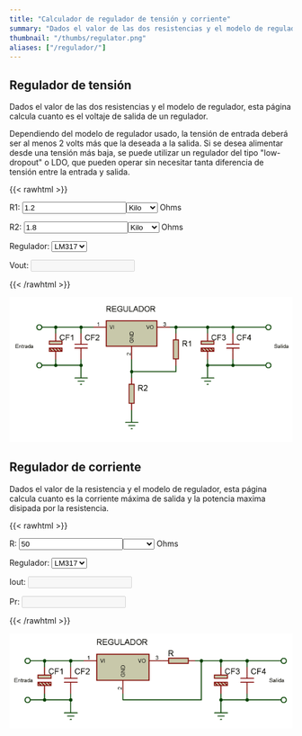 ```yaml
---
title: "Calculador de regulador de tensión y corriente"
summary: "Dados el valor de las dos resistencias y el modelo de regulador, calcula cuanto es el voltaje o corriente de salida de un regulador lineal, configurado como regulador de tensión o corriente."
thumbnail: "/thumbs/regulator.png"
aliases: ["/regulador/"]
---
```

## Regulador de tensión
Dados el valor de las dos resistencias y el modelo de regulador, esta página calcula cuanto es el voltaje de salida de un regulador.

Dependiendo del modelo de regulador usado, la tensión de entrada deberá ser al menos 2 volts más que la deseada a la salida. Si se desea alimentar desde una tensión más baja, se puede utilizar un regulador del tipo "low-dropout" o LDO, que pueden operar sin necesitar tanta diferencia de tensión entre la entrada y salida.

{{< rawhtml >}}
<form action="" id="reguladorf_v">
<p>R1: <input id="r1_v" value="1.2" class="w3-input w3-border" type="number"/><select id="r1Scale_v" class="w3-select w3-border">
  <option></option>
  <option selected="selected">Kilo</option>
  <option>Mega</option>
</select> Ohms</p>
<p>R2: <input id="r2_v" value="1.8" class="w3-input w3-border" type="number"/><select id="r2Scale_v" class="w3-select w3-border">
  <option></option>
  <option selected="selected">Kilo</option>
  <option>Mega</option>
</select> Ohms</p>
<p>Regulador: <select id="regulador_v"  class="w3-select w3-border">
  <option selected="selected">LM317</option>
  <option>7805</option>
  <option>7808</option>
  <option>7812</option>
  <option>7824</option>
</select></p>
<p>Vout: <input id="vout_v" disabled="disabled"  class="w3-input w3-border"/></p>
</form>
{{< /rawhtml >}}

![Esquematico regulador de tensión](/images/reguladortension.png)

## Regulador de corriente

Dados el valor de la resistencia y el modelo de regulador, esta página calcula cuanto es la corriente máxima de salida y la potencia maxima disipada por la resistencia.

{{< rawhtml >}}
<form action="" id="reguladorf_i">
<p>R: <input id="r_i" value="50" class="w3-input w3-border" type="number"/><select id="rScale_i" class="w3-select w3-border">
  <option selected="selected"></option>
  <option>Kilo</option>
  <option>Mega</option>
</select> Ohms</p>
<p>Regulador: <select id="regulador_i" class="w3-select w3-border">
  <option selected="selected">LM317</option>
  <option>7805</option>
  <option>7808</option>
  <option>7812</option>
  <option>7824</option>
</select></p>
<p>Iout: <input id="iout_i" disabled="disabled" class="w3-input w3-border"/></p>
<p>Pr: <input id="pout_i" disabled="disabled" class="w3-input w3-border"/></p>
</form>
<script src="/inc/calculators/regulator.js"></script>
{{< /rawhtml >}}

![Esquematico fuente de corriente](/images/reguladorcorriente.png)

